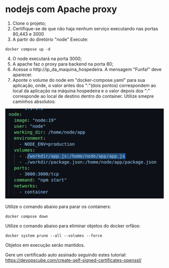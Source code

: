# nodejs com Apache proxy

1. Clone o projeto;
2. Certifique-se de que não haja nenhum serviço executando nas portas 80,443 e 3000
3. A partir do diretório "node" Execute:
```
docker compose up -d
```
4. O node executará na porta 3000;
5. A apache faz o proxy para backend na porta 80;
6. Acesse o http://ip_da_maquina_hospedeira. A mensagem "Funfa!" deve aparecer.
7. Aponte o volume do node em "docker-compose.yaml" para sua aplicação, onde, o valor antes dos ":"(dois pontos) correspondem ao local da aplicação na máquina hospedeira e o valor depois dos ":" corresponde ao local de destino dentro do container. Utilize smepre caminhos absolutos:

![Alt text](image.png)

Utilize o comando abaixo para parar os containers:
```
docker compose down
```
Utilize o comando abaixo para eliminar objetos do docker orfãos:
```
docker system prune --all --volumes --force
```
Objetos em execução serão mantidos.

Gere um certificado auto assinado seguindo estes tutorial: https://devopscube.com/create-self-signed-certificates-openssl/
